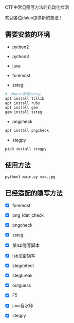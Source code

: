 CTF中常见隐写方法的自动化检测

欢迎各位dalao提供新的想法！

## 需要安装的环境

* python2
* python3
* java
* foremost

* zsteg

```bash
# ubuntu安装zsteg
apt install tcllib
apt install ruby
apt install gem
gem install zsteg
```

* pngcheck

```bash
apt install pngcheck
```

* stegpy

```
pip3 install stegpy
```

## 使用方法

```
python3 main.py xxx.jpg
```

## 已经适配的隐写方法

- [x] foremost
- [x] png_idat_check
- [x] pngcheck
- [x] zsteg
- [x] 某lsb隐写脚本
- [x] lsb加密隐写
- [x] stegdetect
- [x] stegbreak
- [x] outguess
- [x] F5
- [x] java盲水印
- [x] stegpy





